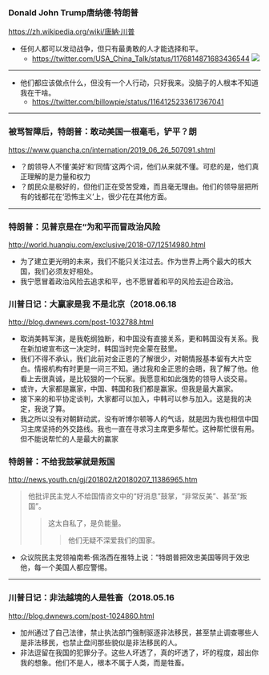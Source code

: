 ### Donald John Trump唐纳德·特朗普
https://zh.wikipedia.org/wiki/唐納·川普
- 任何人都可以发动战争，但只有最勇敢的人才能选择和平。
  - https://twitter.com/USA_China_Talk/status/1176814871683436544
![](http://img.mp.itc.cn/upload/20170604/78c1c7da01364ea08d8cd5313f5f9ae7_th.jpg)
---
- 他们都应该做点什么，但没有一个人行动，只好我来。没脑子的人根本不知道我在干啥。
  - https://twitter.com/billowpie/status/1164125233617367041
---
### 被骂智障后，特朗普：敢动美国一根毫毛，铲平？朗
https://www.guancha.cn/internation/2019_06_26_507091.shtml
- ？朗领导人不懂‘美好’和‘同情’这两个词，他们从来就不懂。可悲的是，他们真正理解的是力量和权力
- ？朗民众是极好的，但他们正在受苦受难，而且毫无理由。他们的领导层把所有的钱都花在‘恐怖主义’上，很少花在其他方面。
---
### 特朗普：见普京是在“为和平而冒政治风险
http://world.huanqiu.com/exclusive/2018-07/12514980.html
- 为了建立更光明的未来，我们不能只关注过去。作为世界上两个最大的核大国，我们必须友好相处。
- 我宁愿冒着政治风险去追求和平，也不愿冒着和平的风险去迎合政治。
### 川普日记：大赢家是我 不是北京（2018.06.18
http://blog.dwnews.com/post-1032788.html
- 取消美韩军演，是我乾纲独断，和中国没有直接关系，更和韩国没有关系。我在新加坡宣布这一决定时，韩国当时完全蒙在鼓里。
- 我们不得不承认，我们此前对金正恩的了解很少，对朝情报基本留有大片空白。情报机构有时更是一问三不知。通过我和金正恩的会晤，我了解了他。他看上去很真诚，是比较狠的一个玩家。我愿意和如此强势的领导人谈交易。
- 或许，大家都是赢家，中国、韩国和我们都是赢家。但我是最大赢家。
- 接下来的和平协定谈判，大家都可以加入，中韩可以参与加入。这是我的决定，我说了算。
- 我之所以没有对朝鲜动武，没有听博尔顿等人的气话，就是因为我也相信中国习主席坚持的外交路线。我也一直在寻求习主席更多帮忙。这种帮忙很有用。但不能说帮忙的人是最大的赢家
### 特朗普：不给我鼓掌就是叛国
http://news.youth.cn/gj/201802/t20180207_11386965.htm
>他批评民主党人不给国情咨文中的“好消息”鼓掌，“非常反美”、甚至“叛国”。
>>这太自私了，是负能量。
>>>他们无疑不深爱我们的国家。
- 众议院民主党领袖南希·佩洛西在推特上说：“特朗普把效忠美国等同于效忠他，每一个美国人都应警惕。
---
### 川普日记：非法越境的人是牲畜（2018.05.16
http://blog.dwnews.com/post-1024860.html
- 加州通过了自己法律，禁止执法部门强制驱逐非法移民，甚至禁止调查哪些人是非法移民，也禁止盘问那些貌似是非法移民的人。
- 非法逗留在我国的犯罪分子。这些人坏透了，真的坏透了，坏的程度，超出你我的想象。他们不是人，根本不属于人类，而是牲畜。